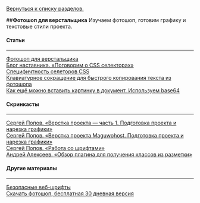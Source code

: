 [Вернуться к списку разделов.](../README.md)

##**Фотошоп для верстальщика**
Изучаем фотошоп, готовим графику и текстовые стили проекта.

#### Статьи
----------
[Фотошоп для верстальщика](https://htmlacademy.ru/blog/51)<br>
[Блог наставника. «Поговорим о CSS селекторах»](../articles/css-селекторы/article.md)<br>
[Специфичтность селеторов CSS](http://sixrevisions.com/css/css-specificity/)<br>
[Клавиатурное сокращение для быстрого копирования текста из фотошопа](https://gist.github.com/praveenvijayan/b4c367f4b903a3f9f250)<br>
[Как ещё можно вставить картинку в документ. Используем base64](http://front-end.su/2015/09/08/image-to-base64/)

#### Скринкасты
----------
[Сергей Попов. «Верстка проекта — часть 1. Подготовка проекта и нарезка графики»](https://youtu.be/zugLe8Xrpd8)<br>
[Сергей Попов. «Верстка проекта Maguwohost. Подготовка проекта и нарезка графики»](http://www.youtube.com/watch?v=LpnEKBiONRg)<br>
[Сергей Попов. «Работа со шрифтами»](https://youtu.be/vXxOcCBLX4w)<br>
[Андрей Алексеев. «Обзор плагина для получения классов из разметки»](https://youtu.be/PI9_XGKoVP8)<br>

#### Другие материалы
----------
[Безопасные веб-шрифты](http://www.wearymax.ru/webmasters/fonts/)<br>
[Скачать фотошоп, бесплатная 30 дневная версия](https://creative.adobe.com/ru/products/download/photoshop)
